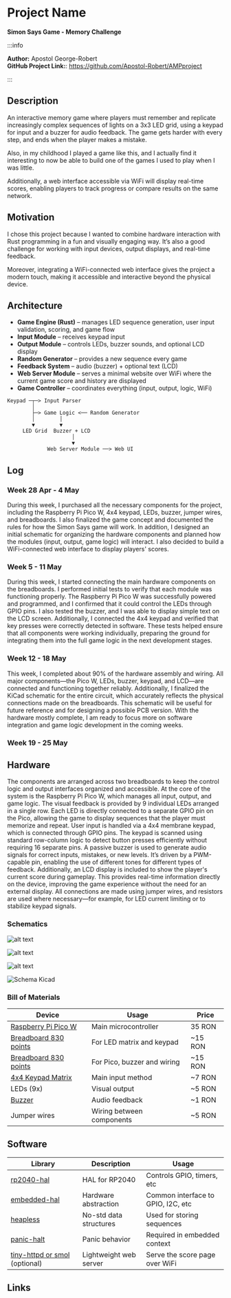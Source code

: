 # Project Name

**Simon Says Game - Memory Challenge**

:::info

**Author:** Apostol George-Robert \
**GitHub Project Link:**: https://github.com/Apostol-Robert/AMPproject

:::

## Description

An interactive memory game where players must remember and replicate increasingly complex sequences of lights on a 3x3 LED grid, using a keypad for input and a buzzer for audio feedback. The game gets harder with every step, and ends when the player makes a mistake. 

Also, in my childhood I played a game like this, and I actually find it interesting to now be able to build one of the games I used to play when I was little. 

Additionally, a web interface accessible via WiFi will display real-time scores, enabling players to track progress or compare results on the same network.

## Motivation

I chose this project because I wanted to combine hardware interaction with Rust programming in a fun and visually engaging way. It’s also a good challenge for working with input devices, output displays, and real-time feedback.

Moreover, integrating a WiFi-connected web interface gives the project a modern touch, making it accessible and interactive beyond the physical device.

## Architecture

* **Game Engine (Rust)** – manages LED sequence generation, user input validation, scoring, and game flow
* **Input Module** – receives keypad input
* **Output Module** – controls LEDs, buzzer sounds, and optional LCD display
* **Random Generator** – provides a new sequence every game
* **Feedback System** – audio (buzzer) + optional text (LCD)
* **Web Server Module** – serves a minimal website over WiFi where the current game score and history are displayed
* **Game Controller** – coordinates everything (input, output, logic, WiFi)

```
Keypad ─┬─> Input Parser
        │
        ├─> Game Logic <── Random Generator
        │        │
        ▼        ▼
     LED Grid  Buzzer + LCD
                     │
                     ▼
             Web Server Module ──> Web UI
```

## Log

### Week 28 Apr - 4 May

During this week, I purchased all the necessary components for the project, including the Raspberry Pi Pico W, 4x4 keypad, LEDs, buzzer, jumper wires, and breadboards. I also finalized the game concept and documented the rules for how the Simon Says game will work. In addition, I designed an initial schematic for organizing the hardware components and planned how the modules (input, output, game logic) will interact. I also decided to build a WiFi-connected web interface to display players' scores.

### Week 5 - 11 May
During this week, I started connecting the main hardware components on the breadboards. I performed initial tests to verify that each module was functioning properly. The Raspberry Pi Pico W was successfully powered and programmed, and I confirmed that it could control the LEDs through GPIO pins.
I also tested the buzzer, and I was able to display simple text on the LCD screen. Additionally, I connected the 4x4 keypad and verified that key presses were correctly detected in software.
These tests helped ensure that all components were working individually, preparing the ground for integrating them into the full game logic in the next development stages.

### Week 12 - 18 May
This week, I completed about 90% of the hardware assembly and wiring. All major components—the Pico W, LEDs, buzzer, keypad, and LCD—are connected and functioning together reliably.
Additionally, I finalized the KiCad schematic for the entire circuit, which accurately reflects the physical connections made on the breadboards. This schematic will be useful for future reference and for designing a possible PCB version.
With the hardware mostly complete, I am ready to focus more on software integration and game logic development in the coming weeks.

### Week 19 - 25 May

## Hardware

The components are arranged across two breadboards to keep the control logic and output interfaces organized and accessible. At the core of the system is the Raspberry Pi Pico W, which manages all input, output, and game logic.
The visual feedback is provided by 9 individual LEDs arranged in a single row. Each LED is directly connected to a separate GPIO pin on the Pico, allowing the game to display sequences that the player must memorize and repeat.
User input is handled via a 4x4 membrane keypad, which is connected through GPIO pins. The keypad is scanned using standard row-column logic to detect button presses efficiently without requiring 16 separate pins.
A passive buzzer is used to generate audio signals for correct inputs, mistakes, or new levels. It’s driven by a PWM-capable pin, enabling the use of different tones for different types of feedback.
Additionally, an LCD display is included to show the player's current score during gameplay. This provides real-time information directly on the device, improving the game experience without the need for an external display.
All connections are made using jumper wires, and resistors are used where necessary—for example, for LED current limiting or to stabilize keypad signals.

### Schematics

 ![alt text](poza3.webp)

 ![alt text](poza2.webp) 

 ![alt text](poza1.webp)

 ![Schema Kicad](schema.svg)

### Bill of Materials

| Device                                                                                                                                          | Usage                       | Price    |
| ----------------------------------------------------------------------------------------------------------------------------------------------- | --------------------------- | -------- |
| [Raspberry Pi Pico W](https://www.optimusdigital.ro/en/raspberry-pi-boards/12394-raspberry-pi-pico-w.html)                                      | Main microcontroller        | 35 RON   |
| [Breadboard 830 points](https://www.optimusdigital.ro/en/breadboards/13244-breadboard-175-x-67-x-9-mm.html)                                     | For LED matrix and keypad   | \~15 RON |
| [Breadboard 830 points](https://www.optimusdigital.ro/en/breadboards/13244-breadboard-175-x-67-x-9-mm.html)                                     | For Pico, buzzer and wiring | \~15 RON |
| [4x4 Keypad Matrix](https://www.optimusdigital.ro/ro/senzori-senzori-de-atingere/470-tastatura-matriceala-4x4-cu-conector-pin-de-tip-mama.html) | Main input method           | \~7 RON  |
| LEDs (9x)                                                                                                                                       | Visual output               | \~5 RON  |
| [Buzzer](https://www.optimusdigital.ro/ro/audio-buzzere/12247-buzzer-pasiv-de-33v-sau-3v.html)                                                  | Audio feedback              | \~1 RON  |
| Jumper wires                                                                                                                                    | Wiring between components   | \~5 RON  |

## Software

| Library                                                          | Description            | Usage                              |
| ---------------------------------------------------------------- | ---------------------- | ---------------------------------- |
| [rp2040-hal](https://github.com/rp-rs/rp2040-hal)                | HAL for RP2040         | Controls GPIO, timers, etc         |
| [embedded-hal](https://github.com/rust-embedded/embedded-hal)    | Hardware abstraction   | Common interface to GPIO, I2C, etc |
| [heapless](https://github.com/japaric/heapless)                  | No-std data structures | Used for storing sequences         |
| [panic-halt](https://github.com/rust-embedded/panic-halt)        | Panic behavior         | Required in embedded context       |
| [tiny-httpd or smol](https://github.com/smol-rs/smol) (optional) | Lightweight web server | Serve the score page over WiFi     |

## Links
